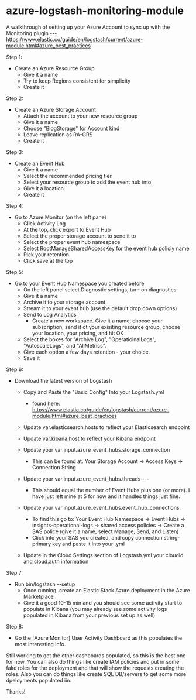 # azure-logstash-monitoring-module
A walkthrough of setting up your Azure Account to sync up with the Monitoring plugin --- https://www.elastic.co/guide/en/logstash/current/azure-module.html#azure_best_practices



Step 1: 
- Create an Azure Resource Group
    - Give it a name
    - Try to keep Regions consistent for simplicity
    - Create it
    
Step 2:
- Create an Azure Storage Account
    - Attach the account to your new resource group
    - Give  it a name
    - Choose "BlogStorage" for Account kind
    - Leave replication as RA-GRS
    - Create it
    
Step 3:
- Create an Event Hub
    - Give it a name
    - Select the recommended pricing tier
    - Select your resource group  to add the event hub into
    - Give it a location
    - Create it

Step 4:
- Go to Azure Monitor (on the left pane)
    - Click Activity Log
    - At the top, click export to Event Hub
    - Select the proper storage account to send it to
    - Select the proper event hub namespace 
    - Select RootManageSharedAccessKey for the event hub policiy name
    - Pick your retention
    - Click save at the top

Step 5:
- Go to your Event Hub Namespace you created before
    - On the left panel select Diagnostic settings, turn on diagnostics
    - Give it a name
    - Archive it to your  storage account
    - Stream it to your event hub (use the default drop down options)
    - Send to Log Analytics
        - Create a new workspace. Give it a name, choose your subscription, send it ot your exisiting resource group, choose your location, your pricing, and hit OK
    - Select the boxes for "Archive Log", "OperatioinalLogs", "AutoscaleLogs", and "AllMetrics". 
    - Give each option a few days retention - your choice.
    - Save it
    

Step 6:
- Download the latest version of Logstash
    - Copy and Paste the "Basic Config" Into your Logstash.yml
        - found here: https://www.elastic.co/guide/en/logstash/current/azure-module.html#azure_best_practices
    - Update var.elasticsearch.hosts to reflect your Elasticsearch endpoint
    - Update var.kibana.host to reflect your Kibana endpoint
    - Update your var.input.azure_event_hubs.storage_connection
        - This can be found at:    Your Storage Account -> Access Keys -> Connection String
        
    - Update your var.input.azure_event_hubs.threads --- 
        - This should equal the number of  Event Hubs plus one (or more). I have just left mine at 5 for now and it handles things just  fine.
        
    - Update your var.input.azure_event_hubs.event_hub_connections:
        - To find this go to:     Your Event Hub Namespace -> Event Hubs -> insights-operational-logs -> shared access policies -> Create a SAS police  (give it a name, select Manage, Send, and Listen)
        - Click into your SAS  you created, and copy connection string-primary key and paste it into your .yml
        
    - Update in the Cloud Settings section  of Logstash.yml your cloudid and cloud.auth information
    
    
Step 7:
- Run bin/logstash --setup
    - Once running, create an Elastic Stack Azure  deployment in the Azure Marketplace
    - Give it a good 10-15 min and you should see some activity start to populate in Kibana (you may already see some activity logs populated in Kibana  from your previous set up as well)
    
    
Step 8:
- Go the [Azure Monitor] User Activity Dashboard as this populates the most interesting info.



Still working to get the other dashboards populated, so this is the best one for now. You can also do things like create IAM policies and put in some fake roles for the deployment and that will show the requests creating the roles. Also you can do things like create SQL DB/servers to get some more dpeloyments populated iin.

Thanks!
